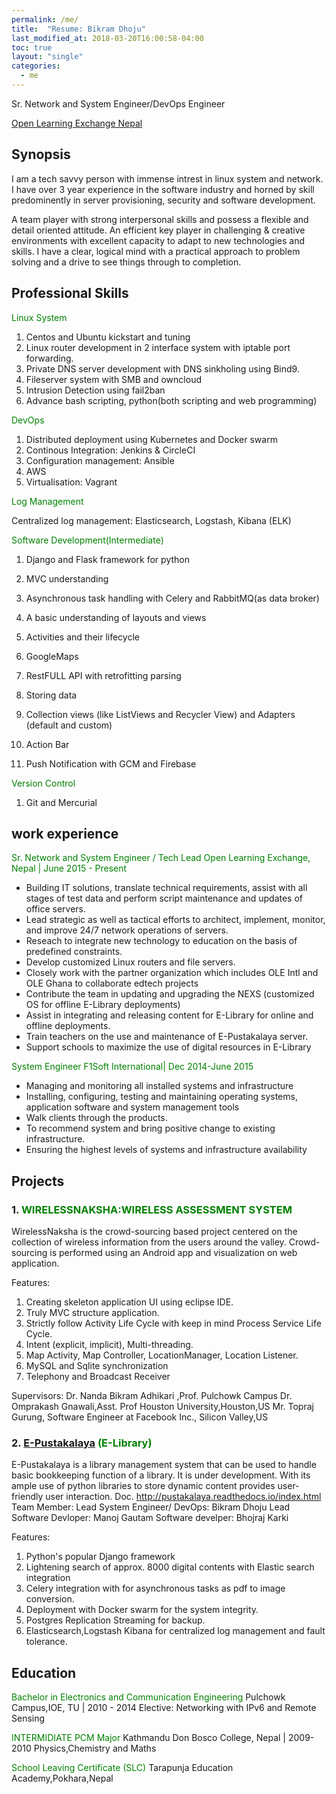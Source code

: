 ```yaml
---
permalink: /me/
title:  "Resume: Bikram Dhoju"
last_modified_at: 2018-03-20T16:00:58-04:00
toc: true
layout: "single"
categories: 
  - me
---
```



Sr. Network and System Engineer/DevOps Engineer

[Open Learning Exchange Nepal](http://olenepal.org)

## Synopsis

I am  a tech savvy person with immense intrest in linux system and network. I have over 3 year experience in the software industry and horned by skill predominently in server provisioning, security and software development.

A team player with strong interpersonal skills and possess a flexible and detail oriented attitude. An efficient key player in challenging & creative environments with excellent capacity to adapt to new technologies and skills. I have a clear, logical mind with a practical approach to problem solving and a drive to see things through to completion.


## Professional Skills

 
<span style="color:green"> Linux System </span>


1.  Centos and Ubuntu kickstart and tuning
2.  Linux router development in 2 interface   system with iptable port forwarding.
3.  Private DNS server development with DNS sinkholing using Bind9.
4.  Fileserver system with SMB and owncloud
5.  Intrusion Detection using fail2ban
6.  Advance bash scripting, python(both scripting and web programming)

<span style="color:green"> DevOps</span>

1.  Distributed deployment using Kubernetes and Docker swarm
2.  Continous Integration: Jenkins & CircleCI
3.  Configuration management: Ansible
4.  AWS
5.  Virtualisation: Vagrant

<span style="color:green"> Log Management </span>


Centralized log management: Elasticsearch, Logstash, Kibana (ELK)  

<span style="color:green"> Software Development(Intermediate) </span>


1. Django and Flask framework for python
2. MVC understanding
3. Asynchronous task handling with Celery and RabbitMQ(as data broker)




1.  A basic understanding of layouts and views
2.  Activities and their lifecycle
3.  GoogleMaps  
4.  RestFULL API with retrofitting parsing
5.  Storing data
6.  Collection views (like ListViews and Recycler View) and Adapters (default and custom)
7.  Action Bar
8.  Push Notification with GCM and Firebase


<span style="color:green"> Version Control </span>

1. Git and Mercurial



## work experience
 
<span style="color:green"> Sr. Network  and System Engineer / Tech Lead</span>
<span style="color:green"> Open Learning Exchange, Nepal | June 2015 - Present</span>


*   Building IT solutions, translate technical requirements, assist with all stages of test data and perform script maintenance and updates of office servers.
*   Lead strategic as well as tactical efforts to architect, implement, monitor, and improve  24/7 network operations of servers.
*   Reseach to integrate new technology to education on the basis of predefined constraints.
*   Develop customized Linux routers and file servers.
*   Closely work with the partner organization which includes OLE Intl and OLE Ghana to collaborate edtech projects
*   Contribute the team in updating and upgrading the NEXS (customized OS for offline E-Library deployments)
*   Assist in integrating and releasing content for E-Library for online and offline deployments. 
*   Train teachers on the use and maintenance of E-Pustakalaya server.
*   Support schools to maximize the use of digital resources in E-Library


<span style="color:green"> System Engineer</span>
<span style="color:green"> F1Soft International| Dec 2014-June 2015</span>


*   Managing and monitoring all installed systems and infrastructure
*   Installing, configuring, testing and maintaining operating systems, application software and system management tools
*   Walk clients through the products.
*   To recommend system and bring positive change to existing infrastructure.
*   Ensuring the highest levels of systems and infrastructure availability



## Projects

### 1. **<span style="color:green"> WIRELESSNAKSHA:WIRELESS ASSESSMENT SYSTEM </span>**

WirelessNaksha is the crowd-sourcing based project centered on the collection of wireless information from the users around the valley. Crowd-sourcing is performed using an Android app and visualization on web application.

Features:

1. Creating skeleton application UI using eclipse IDE.
2. Truly MVC structure application.
3. Strictly follow Activity Life Cycle with keep in mind Process Service Life Cycle.
4. Intent (explicit, implicit), Multi-threading. 
5. Map Activity, Map Controller, LocationManager, Location Listener.
6. MySQL and Sqlite synchronization
7. Telephony and Broadcast Receiver

Supervisors: Dr. Nanda Bikram Adhikari ,Prof. Pulchowk Campus
             Dr. Omprakash Gnawali,Asst. Prof Houston University,Houston,US
             Mr. Topraj Gurung, Software Engineer at Facebook  Inc., Silicon Valley,US

### 2.  **<span style="color:green"> [E-Pustakalaya](pustakalaya.org) (E-Library) </span>**


E-Pustakalaya is a library management system that can be used to handle basic bookkeeping function of a library. It is under development. With its ample use of python libraries to store dynamic content provides user-friendly user interaction.
Doc. http://pustakalaya.readthedocs.io/index.html
Team Member:
Lead System Engineer/ DevOps: Bikram Dhoju
Lead Software Devloper: Manoj Gautam
Software develper: Bhojraj Karki

Features:
1. Python's popular Django framework
2. Lightening search of approx. 8000 digital contents with Elastic search integration
3. Celery integration with  for asynchronous tasks as pdf to image conversion.
4. Deployment with Docker swarm for the system integrity.
5. Postgres Replication Streaming for backup.
6. Elasticsearch,Logstash Kibana for centralized log management and fault tolerance.


  
## Education

<span style="color:green"> Bachelor in Electronics and Communication Engineering </span>
Pulchowk Campus,IOE, TU | 2010 - 2014
Elective: Networking with IPv6 and Remote Sensing

<span style="color:green"> INTERMIDIATE PCM Major </span>
Kathmandu Don Bosco College, Nepal | 2009-2010
Physics,Chemistry and Maths

<span style="color:green"> School Leaving Certificate (SLC) </span>
Tarapunja Education Academy,Pokhara,Nepal 











